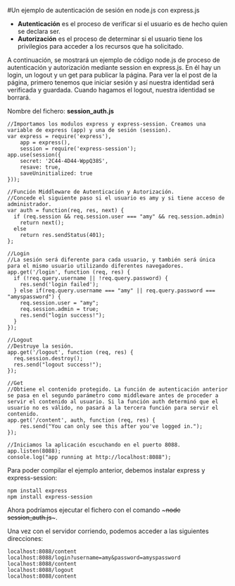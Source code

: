 #Un ejemplo de autenticación de sesión en node.js con express.js

* **Autenticación** es el proceso de verificar si el usuario es de hecho quien se declara ser.
* **Autorización** es el proceso de determinar si el usuario tiene los privilegios para acceder a los recursos que ha solicitado.

A continuación, se mostrará un ejemplo de código node.js de proceso de autenticación y autorización mediante session en express.js. En él hay un login, un logout y un get para publicar la página. Para ver la el post de la página, primero tenemos que iniciar sesión y así nuestra identidad será verificada y guardada. Cuando hagamos el logout, nuestra identidad se borrará.

Nombre del fichero: **session_auth.js**

~~~
//Importamos los modulos express y express-session. Creamos una variable de express (app) y una de sesión (session).
var express = require('express'),
    app = express(),
    session = require('express-session');
app.use(session({
    secret: '2C44-4D44-WppQ38S',
    resave: true,
    saveUninitialized: true
}));
 
//Función Middleware de Autenticación y Autorización. 
//Concede el siguiente paso si el usuario es amy y si tiene acceso de administrador.
var auth = function(req, res, next) {
  if (req.session && req.session.user === "amy" && req.session.admin)
    return next();
  else
    return res.sendStatus(401);
};
 
//Login
//La sesión será diferente para cada usuario, y también será única para el mismo usuario utilizando diferentes navegadores.
app.get('/login', function (req, res) {
  if (!req.query.username || !req.query.password) {
    res.send('login failed');
  } else if(req.query.username === "amy" || req.query.password === "amyspassword") {
    req.session.user = "amy";
    req.session.admin = true;
    res.send("login success!");
  }
});
 
//Logout
//Destruye la sesión.
app.get('/logout', function (req, res) {
  req.session.destroy();
  res.send("logout success!");
});
 
//Get
//Obtiene el contenido protegido. La función de autenticación anterior se pasa en el segundo parámetro como middleware antes de proceder a servir el contenido al usuario. Si la función auth determinó que el usuario no es válido, no pasará a la tercera función para servir el contenido.
app.get('/content', auth, function (req, res) {
    res.send("You can only see this after you've logged in.");
});
 
//Iniciamos la aplicación escuchando en el puerto 8088.
app.listen(8088);
console.log("app running at http://localhost:8088");
~~~

Para poder compilar el ejemplo anterior, debemos instalar express y express-session:
~~~
npm install express
npm install express-session
~~~

Ahora podríamos ejecutar el fichero con el comando ~~~node session_auth.js~~~.

Una vez con el servidor corriendo, podemos acceder a las siguientes direcciones:
~~~
localhost:8088/content
localhost:8088/login?username=amy&password=amyspassword
localhost:8088/content
localhost:8088/logout
localhost:8088/content
~~~













